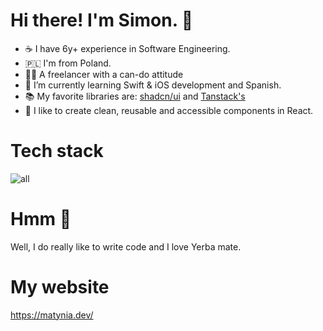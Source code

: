 # Hi there! I'm Simon. 👋 


- ☕️ I have 6y+ experience in Software Engineering.
- 🇵🇱 I'm from Poland.
- 👨‍💻 A freelancer with a can-do attitude
- 🔭 I’m currently learning Swift & iOS development and Spanish.
- 📚 My favorite libraries are: <a href="https://ui.shadcn.com" target="_blank">shadcn/ui</a> and <a href="https://tanstack.com" target="_blank">Tanstack's</a>
- 🚀 I like to create clean, reusable and accessible components in React.

  
# Tech stack
![all](https://skillicons.dev/icons?i=react,next,js,ts,html,css,tailwind,nodejs,express,nestjs,docker,git,postgresql,mysql,figma,github,gitlab)

# Hmm 🤔
Well, I do really like to write code and I love Yerba mate.

# My website
https://matynia.dev/
